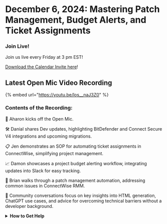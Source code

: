 # December 6, 2024: Mastering Patch Management, Budget Alerts, and Ticket Assignments

### **Join Live!**

Join us live every Friday at 3 pm EST!

&#x20;[Download the Calendar Invite here](https://engine.rewst.io/webhooks/custom/trigger/02eb02e2-1177-43d9-9e13-8547414979fc/c47fdd7f-4075-47a8-ba92-94e790e67c06?request_type=open_mic_link&)!

## Latest Open Mic Video Recording

{% embed url="https://youtu.be/los__naJ3Z0" %}

### Contents of the Recording:

🎤 Aharon kicks off the Open Mic.&#x20;

🛠️ Danial shares Dev updates, highlighting BitDefender and Connect Secure V4 integrations and upcoming migrations.&#x20;

📋 Jen demonstrates an SOP for automating ticket assignments in ConnectWise, simplifying project management.&#x20;

📈 Damon showcases a project budget alerting workflow, integrating updates into Slack for easy tracking.&#x20;

🔧 Brian walks through a patch management automation, addressing common issues in ConnectWise RMM.&#x20;

🤝 Community conversations focus on key insights into HTML generation, ChatGPT use cases, and advice for overcoming technical barriers without a developer background.



<details>

<summary><strong>How to Get Help</strong></summary>

* 💬 Chat (Discord): [https://discord.gg/rewst​​ ](https://discord.gg/rewst%E2%80%8B%E2%80%8B)
  * Private #\{{ msp \}} channel
  * \#the-kewp
* 🎫 Submit Tickets to: the\_roc@rewst.io
* 📝 Feature Request + Integration Requests: [https://rewst.canny.io/](https://rewst.canny.io/)

**CLUCK UNIVERSITY – REWST TRAINING:**&#x20;

* 👨‍🏫 Live Instructor-Led Training: [https://calendly.com/cluck-u/](https://calendly.com/cluck-u/)
* 🏁 Rewst Foundations Training: [https://docs.rewst.help/cluck-university/rewst-foundations-10x](https://docs.rewst.help/cluck-university/rewst-foundations-10x)
* ▶️ On-demand Videos: [https://docs.rewst.help/cluck-university/rewst-foundations-10x](https://docs.rewst.help/cluck-university/rewst-foundations-10x)

**DOCS:**&#x20;

* 🥚 Rewst Docs: [https://docs.rewst.help ](https://docs.rewst.help)
* ⛩️ Jinja Docs: [https://jinja.palletsprojects.com/](https://jinja.palletsprojects.com/)

**KEY LINKS:**&#x20;

* 📝 Feature Request + Integration Requests: [https://rewst.canny.io/](https://rewst.canny.io/)

</details>

